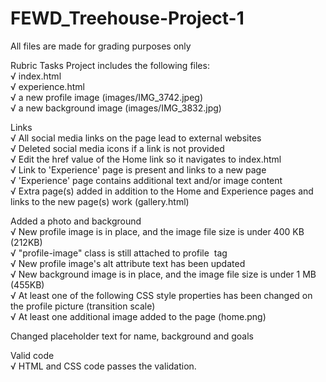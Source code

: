 # FEWD_Treehouse-Project-1
All files are made for grading purposes only

Rubric Tasks
Project includes the following files:<br>
√ index.html<br>
√ experience.html<br>
√ a new profile image (images/IMG_3742.jpeg)<br>
√ a new background image (images/IMG_3832.jpg)<br>

Links<br>
√ All social media links on the page lead to external websites<br>
√ Deleted social media icons if a link is not provided<br>
√ Edit the href value of the Home link so it navigates to index.html<br>
√ Link to 'Experience' page is present and links to a new page<br>
√ 'Experience' page contains additional text and/or image content<br>
√ Extra page(s) added in addition to the Home and Experience pages and links to the new page(s) work (gallery.html)<br>

Added a photo and background<br>
√ New profile image is in place, and the image file size is under 400 KB (212KB)<br>
√ "profile-image" class is still attached to profile <img> tag<br>
√ New profile image's alt attribute text has been updated<br>
√ New background image is in place, and the image file size is under 1 MB (455KB)<br>
√ At least one of the following CSS style properties has been changed on the profile picture (transition scale)<br>
√ At least one additional image added to the page (home.png)<br>

Changed placeholder text for name, background and goals<br>

Valid code<br>
√ HTML and CSS code passes the validation.<br>
